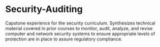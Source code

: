 # Security-Auditing
Capstone experience for the security curriculum. Synthesizes technical material covered in prior courses to monitor, audit, analyze, and revise computer and network security systems to ensure appropriate levels of protection are in place to assure regulatory compliance.
